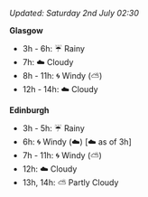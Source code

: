 *Updated: Saturday 2nd July 02:30*

**Glasgow**

* 3h - 6h: :umbrella: Rainy
* 7h: :cloud: Cloudy
* 8h - 11h: :cyclone: Windy (:partly_sunny:)
* 12h - 14h: :cloud: Cloudy

**Edinburgh**

* 3h - 5h: :umbrella: Rainy
* 6h: :cyclone: Windy (:cloud:) [:cloud: as of 3h]
* 7h - 11h: :cyclone: Windy (:partly_sunny:)
* 12h: :cloud: Cloudy
* 13h, 14h: :partly_sunny: Partly Cloudy

